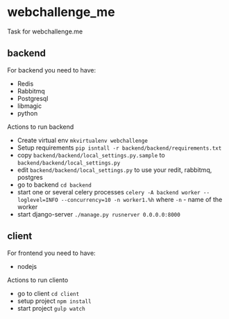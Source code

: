 # webchallenge_me
Task for webchallenge.me

## backend

For backend you need to have: 
* Redis
* Rabbitmq
* Postgresql
* libmagic
* python


Actions to run backend 

* Create virtual env `mkvirtualenv webchallenge`
* Setup requirements `pip isntall -r backend/backend/requirements.txt`
* copy `backend/backend/local_settings.py.sample` to `backend/backend/local_settings.py`
* edit `backend/backend/local_settings.py` to use your redit, rabbitmq, postgres
* go to backend `cd backend`
* start one or several celery processes `celery -A backend worker --loglevel=INFO --concurrency=10 -n worker1.%h`
  where `-n` - name of the worker
* start django-server `./manage.py rusnerver 0.0.0.0:8000`
 
 
## client 

For frontend you need to have: 
* nodejs


Actions to run cliento

* go to client `cd client`
* setup project `npm install`
* start project `gulp watch`
